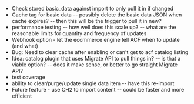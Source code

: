- Check stored basic_data against import to only pull it in if changed
- Cache tag for basic data
-- possibly delete the basic data JSON when cache expires?
-- then this will be the trigger to pull it in new?
- performance testing
-- how well does this scale up?
-- what are the reasonable limits for quantity and frequency of updates
- Webhook option - let the ecommerce engine tell ACF when to update (and what)
- Bug: Need to clear cache after enabling or can't get to acf catalog listing
- Idea: catalog plugin that uses Migrate API to pull things in? 
-- is that a viable option?
-- does it make sense, or better to go straight Migrate API?
- test coverage
- ability to clear/purge/update single data item
-- have this re-import
- Future feature - use CH2 to import content 
-- could be faster and more efficient